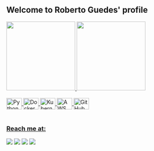 ## Welcome to Roberto Guedes' profile

 <div>
   <a href="https://github.com/Betoxvt">
   <img height="180em" src="https://github-readme-stats.vercel.app/api?username=Betoxvt&show_icons=true&theme=tokyonight&include_all_commits=true&count_private=true"/>
   <img height="180em" src="https://github-readme-stats.vercel.app/api/top-langs/?username=Betoxvt&layout=compact&langs_count=6&theme=tokyonight"/>
</div>
    
<div style="display: inline_block"><br>
 <img align="center" alt="Python" height="30" width="40" src="https://cdn.jsdelivr.net/gh/devicons/devicon@latest/icons/python/python-original.svg"/>
 <img align="center" alt="Docker" height="30" width="40" src="https://cdn.jsdelivr.net/gh/devicons/devicon@latest/icons/docker/docker-original.svg"/>
 <img align="center" alt="Kubernetes" height="30" width="40" src="https://cdn.jsdelivr.net/gh/devicons/devicon@latest/icons/python/python-original.svg"/>
 <img align="center" alt="AWS" height="30" width="40" src="https://cdn.jsdelivr.net/gh/devicons/devicon@latest/icons/amazonwebservices/amazonwebservices-original-wordmark.svg"/>
 <img align="center" alt="GitHub Actions" height="30" width="40" src="https://cdn.jsdelivr.net/gh/devicons/devicon@latest/icons/githubactions/githubactions-original.svg"/>
</div>
 
<br>
 
### Reach me at:
 
<div> 
  <a href="https://instagram.com/_robertoguedes_" target="_blank"><img src="https://img.shields.io/badge/-Instagram-%23E4405F?style=for-the-badge&logo=instagram&logoColor=white" target="_blank"></a>
  <a href="" target="_blank"><img src="https://img.shields.io/badge/betoxvt-7289DA?style=for-the-badge&logo=discord&logoColor=white" target="_blank"></a>
  <a href="mailto:robertoguedes@edu.univali.br"><img src="https://img.shields.io/badge/-Email-%23333?style=for-the-badge&logo=gmail&logoColor=white" target="_blank"></a>
  <a href="https://www.linkedin.com/in/roberto-german-guedes-neto" target="_blank"><img src="https://img.shields.io/badge/-LinkedIn-%230077B5?style=for-the-badge&logo=linkedin&logoColor=white" target="_blank"></a>
</div>
